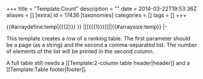 +++
title = "Template:Count"
description = ""
date = 2014-03-22T19:53:36Z
aliases = []
[extra]
id = 17436
[taxonomies]
categories = []
tags = []
+++

<includeonly>
{{#arraydefine:temp|{{{2}}} }}
|[[{{{1}}}]]||{{#arraysize:temp}}
|-
</includeonly>

<noinclude>This template creates a row of a ranking table. The first parameter should be a page (as a string) and the second a comma-separated list. The number of elements of the list will be printed in the second column.

A full table still needs a [[Template:2-column table header|header]] and a [[Template:Table footer|footer]].</noinclude>
